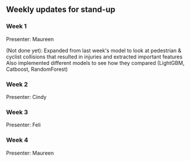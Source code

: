 ## Weekly updates for stand-up


### Week 1
Presenter: Maureen

(Not done yet): Expanded from last week's model to look at pedestrian & cyclist collisions that resulted in injuries and extracted important features
Also implemented different models to see how they compared (LightGBM, Catboost, RandomForest)


### Week 2
Presenter: Cindy

### Week 3
Presenter: Feli

### Week 4
Presenter: Maureen